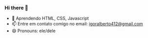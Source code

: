 ### Hi there 👋

- 🌱 Aprendendo HTML, CSS, Javascript
- 📫 Entre em contato comigo no email: igoralberto412@gmail.com
- 😄 Pronouns: ele/dele

